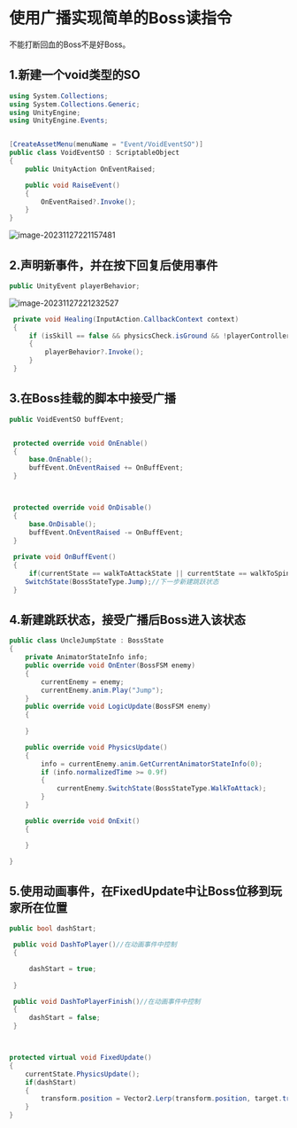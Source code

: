 # 使用广播实现简单的Boss读指令

不能打断回血的Boss不是好Boss。

## 1.新建一个void类型的SO

```c#
using System.Collections;
using System.Collections.Generic;
using UnityEngine;
using UnityEngine.Events;


[CreateAssetMenu(menuName = "Event/VoidEventSO")]
public class VoidEventSO : ScriptableObject
{
    public UnityAction OnEventRaised;

    public void RaiseEvent()
    {
        OnEventRaised?.Invoke();
    }
}

```

![image-20231127221157481](C:\Users\Eriri\AppData\Roaming\Typora\typora-user-images\image-20231127221157481.png)

## 2.声明新事件，并在按下回复后使用事件

```c#
public UnityEvent playerBehavior;
```

![image-20231127221232527](C:\Users\Eriri\AppData\Roaming\Typora\typora-user-images\image-20231127221232527.png)

```c#
 private void Healing(InputAction.CallbackContext context)
 {
     if (isSkill == false && physicsCheck.isGround && !playerController.isDead && !playerController.isHurt && !playerController.isDash)
     {
         playerBehavior?.Invoke(); 
     }
 }
```



## 3.在Boss挂载的脚本中接受广播

```c#
public VoidEventSO buffEvent;


 protected override void OnEnable()
 {
     base.OnEnable();
     buffEvent.OnEventRaised += OnBuffEvent;
 }



 protected override void OnDisable()
 {
     base.OnDisable();
     buffEvent.OnEventRaised -= OnBuffEvent;
 }
 
 private void OnBuffEvent()
 {
     if(currentState == walkToAttackState || currentState == walkToSpinAttackState || currentState == walkToLeapState)//只在walk状态中读取玩家指令
    SwitchState(BossStateType.Jump);//下一步新建跳跃状态
 }
```

## 4.新建跳跃状态，接受广播后Boss进入该状态

```c#
public class UncleJumpState : BossState
{
    private AnimatorStateInfo info;
    public override void OnEnter(BossFSM enemy)
    {
        currentEnemy = enemy;
        currentEnemy.anim.Play("Jump");
    }
    public override void LogicUpdate(BossFSM enemy)
    {
        
    }

    public override void PhysicsUpdate()
    {
        info = currentEnemy.anim.GetCurrentAnimatorStateInfo(0);
        if (info.normalizedTime >= 0.9f)
        {
            currentEnemy.SwitchState(BossStateType.WalkToAttack);
        }
    }

    public override void OnExit()
    {

    }

}

```

## 5.使用动画事件，在FixedUpdate中让Boss位移到玩家所在位置

```c#
public bool dashStart;

 public void DashToPlayer()//在动画事件中控制
 {

     dashStart = true;
     
 }

 public void DashToPlayerFinish()//在动画事件中控制
 {
     dashStart = false;
 }



protected virtual void FixedUpdate()
{
    currentState.PhysicsUpdate();
    if(dashStart)
    {
        transform.position = Vector2.Lerp(transform.position, target.transform.position, 0.05f);
    }
}
```

